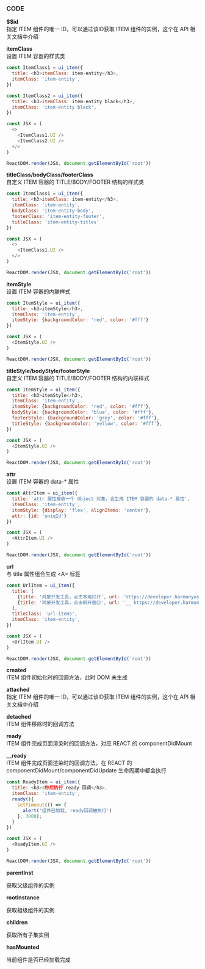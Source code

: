 ### CODE

**$$id**  
指定 ITEM 组件的唯一 ID，可以通过该ID获取 ITEM 组件的实例，这个在 API 相关文档中介绍

**itemClass**  
设置 ITEM 容器的样式类

```js
const ItemClass1 = ui_item({
  title: <h3>itemClass: item-entity</h3>,
  itemClass: 'item-entity',
})

const ItemClass2 = ui_item({
  title: <h3>itemClass: item-entity black</h3>,
  itemClass: 'item-entity black',
})

const JSX = (
  <>
    <ItemClass1.UI />
    <ItemClass2.UI />
  </>
)

ReactDOM.render(JSX, document.getElementById('root'))
```

**titleClass/bodyClass/footerClass**  
自定义 ITEM 容器的 TITLE/BODY/FOOTER 结构的样式类

```js
const ItemClass1 = ui_item({
  title: <h3>itemClass: item-entity</h3>,
  itemClass: 'item-entity',
  bodyClass: 'item-entity-body', 
  footerClass: 'item-entity-footer',
  titleClass: 'item-entity-titles'
})

const JSX = (
  <>
    <ItemClass1.UI />
  </>
)

ReactDOM.render(JSX, document.getElementById('root'))
```

**itemStyle**  
设置 ITEM 容器的内联样式

```js
const ItemStyle = ui_item({
  title: <h3>itemStyle</h3>,
  itemClass: 'item-entity',
  itemStyle: {backgroundColor: 'red', color: '#fff'}
})

const JSX = (
  <ItemStyle.UI />
)

ReactDOM.render(JSX, document.getElementById('root'))
```

**titleStyle/bodyStyle/footerStyle**  
自定义 ITEM 容器的 TITLE/BODY/FOOTER 结构的内联样式

```js
const ItemStyle = ui_item({
  title: <h3>itemStyle</h3>,
  itemClass: 'item-entity',
  itemStyle: {backgroundColor: 'red', color: '#fff'},
  bodyStyle: {backgroundColor: 'blue', color: '#fff'},
  footerStyle: {backgroundColor: 'grey', color: '#fff'},
  titleStyle: {backgroundColor: 'yellow', color: '#fff'},
})

const JSX = (
  <ItemStyle.UI />
)

ReactDOM.render(JSX, document.getElementById('root'))
```

**attr**  
设置 ITEM 容器的 data-* 属性

```js
const AttrItem = ui_item({
  title: 'attr 属性接收一个 Object 对象，会生成 ITEM 容器的 data-* 属性',
  itemClass: 'item-entity',
  itemStyle: {display: 'flex', alignItems: 'center'},
  attr: {id: 'uniqId'}
})

const JSX = (
  <AttrItem.UI />
)

ReactDOM.render(JSX, document.getElementById('root'))
```

**url**  
与 title 属性组合生成 \<A\> 标签

```js
const UrlItem = ui_item({
  title: [
    {title: '鸿蒙开发工具，点击本地打开', url: 'https://developer.harmonyos.com/cn/home'},
    {title: '鸿蒙开发工具，点击新开窗口', url: '__ https://developer.harmonyos.com/cn/home'},
  ],
  titleClass: 'url-items',
  itemClass: 'item-entity',
})

const JSX = (
  <UrlItem.UI />
)

ReactDOM.render(JSX, document.getElementById('root'))
```

**created**  
ITEM 组件初始化时的回调方法，此时 DOM 未生成  

**attached**  
指定 ITEM 组件的唯一 ID，可以通过该ID获取 ITEM 组件的实例，这个在 API 相关文档中介绍

**detached**  
ITEM 组件移除时的回调方法

**ready**  
ITEM 组件完成页面渲染时的回调方法，对应 REACT 的 componentDidMount

**__ready**  
ITEM 组件完成页面渲染时的回调方法，在 REACT 的 componentDidMount/componentDidUpdate 生命周期中都会执行

```js
const ReadyItem = ui_item({
  title: <h3>3秒后执行 ready 回调</h3>,
  itemClass: 'item-entity',
  ready(){
    setTimeout(() => {
      alert('组件已加载, ready回调被执行')
    }, 3000);
  }
})

const JSX = (
  <ReadyItem.UI />
)

ReactDOM.render(JSX, document.getElementById('root'))
```

**parentInst**  

获取父级组件的实例  

**rootInstance**  

获取祖级组件的实例

**children**  

获取所有子集实例

**hasMounted**  

当前组件是否已经加载完成  
